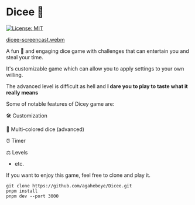 # Dicee 🎲 

[![License: MIT](https://img.shields.io/badge/License-MIT-yellow.svg)](https://opensource.org/licenses/MIT)

[dicee-screencast.webm](https://user-images.githubusercontent.com/24321974/210255331-09a22613-8d62-4378-93e3-ef7c16e6bfbf.webm)

A fun 🤗 and engaging dice game with challenges that can entertain you and steal your time.

It's customizable game which can allow you to apply settings to your own willing. 

The advanced level is difficult as hell and __I dare you to play to taste what it really means__

Some of notable features of Dicey game are:

🛠️ Customization

🌈 Multi-colored dice (advanced) 

⏰ Timer

⚖️ Levels

- etc. 

If you want to enjoy this game, feel free to clone and play it.

```
git clone https://github.com/agahebeye/Dicee.git
pnpm install
pnpm dev --port 3000
```
